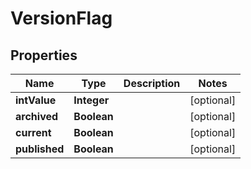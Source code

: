 

# VersionFlag


## Properties

| Name | Type | Description | Notes |
|------------ | ------------- | ------------- | -------------|
|**intValue** | **Integer** |  |  [optional] |
|**archived** | **Boolean** |  |  [optional] |
|**current** | **Boolean** |  |  [optional] |
|**published** | **Boolean** |  |  [optional] |



